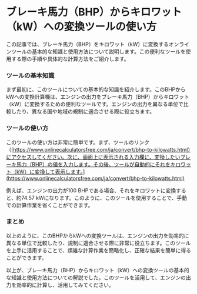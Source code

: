 ブレーキ馬力（BHP）からキロワット（kW）への変換ツールの使い方
=================================

この記事では、ブレーキ馬力（BHP）をキロワット（kW）に変換するオンラインツールの基本的な知識と使用方法について説明します。この便利なツールを使用する際の手順や具体的な計算方法をご紹介します。

### ツールの基本知識

まず最初に、このツールについての基本的な知識を紹介します。このBHPからkWへの変換計算機は、エンジンの出力をブレーキ馬力（BHP）からキロワット（kW）に変換するための便利なツールです。エンジンの出力を異なる単位で比較したり、異なる国や地域の規制に適合させる際に役立ちます。

### ツールの使い方

このツールの使い方は非常に簡単です。まず、ツールのリンク（[https://www.onlinecalculatorsfree.com/ja/convert/bhp-to-kilowatts.html）にアクセスしてください。次に、画面上に表示される入力欄に、変換したいブレーキ馬力（BHP）の値を入力します。その後、ツールが自動的にそれをキロワット（kW）に変換して表示します。](https://www.onlinecalculatorsfree.com/ja/convert/bhp-to-kilowatts.html)

例えば、エンジンの出力が100 BHPである場合、それをキロワットに変換すると、約74.57 kWになります。このように、このツールを使用することで、手動での計算作業を省くことができます。

### まとめ

以上のように、このBHPからkWへの変換ツールは、エンジンの出力を効率的に異なる単位で比較したり、規制に適合させる際に非常に役立ちます。このツールを上手に活用することで、煩雑な計算作業を簡略化し、正確な結果を簡単に得ることができます。

以上が、ブレーキ馬力（BHP）からキロワット（kW）への変換ツールの基本的な知識と使用方法についての解説でした。このツールを活用して、エンジンの出力を効率的に計算し、活用してみてください。